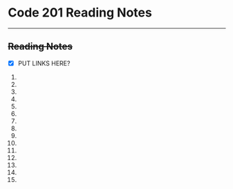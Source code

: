 # Code 201 Reading Notes
---

~~__Reading Notes__~~
---
- [x] PUT LINKS HERE?

1. 
2.
3.
4.
5.
6.
7.
8.
9.
10.
11.
12.
13.
14.
15.
